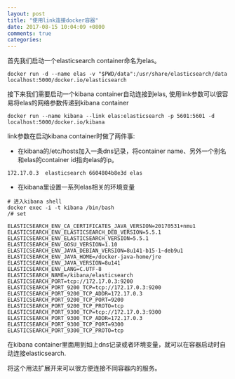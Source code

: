 ```yaml
---
layout: post
title: "使用link连接docker容器"
date: 2017-08-15 10:04:09 +0800
comments: true
categories:
---
```


首先我们启动一个elasticsearch container命名为elas。
```
docker run -d --name elas -v "$PWD/data":/usr/share/elasticsearch/data localhost:5000/docker.io/elasticsearch
```

接下来我们需要启动一个kibana container自动连接到elas, 使用link参数可以很容易将elas的网络参数传递到kibana container
```
docker run --name kibana --link elas:elasticsearch -p 5601:5601 -d localhost:5000/docker.io/kibana
```

link参数在启动kibana container时做了两件事:

* 在kibana的/etc/hosts加入一条dns记录，将container name、另外一个别名和elas的container id指向elas的ip。

```
172.17.0.3	elasticsearch 6604804b8e3d elas
```

* 在kibana里设置一系列elas相关的环境变量

```
# 进入kibana shell
docker exec -i -t kibana /bin/bash
/# set
```

```
ELASTICSEARCH_ENV_CA_CERTIFICATES_JAVA_VERSION=20170531+nmu1
ELASTICSEARCH_ENV_ELASTICSEARCH_DEB_VERSION=5.5.1
ELASTICSEARCH_ENV_ELASTICSEARCH_VERSION=5.5.1
ELASTICSEARCH_ENV_GOSU_VERSION=1.10
ELASTICSEARCH_ENV_JAVA_DEBIAN_VERSION=8u141-b15-1~deb9u1
ELASTICSEARCH_ENV_JAVA_HOME=/docker-java-home/jre
ELASTICSEARCH_ENV_JAVA_VERSION=8u141
ELASTICSEARCH_ENV_LANG=C.UTF-8
ELASTICSEARCH_NAME=/kibana/elasticsearch
ELASTICSEARCH_PORT=tcp://172.17.0.3:9200
ELASTICSEARCH_PORT_9200_TCP=tcp://172.17.0.3:9200
ELASTICSEARCH_PORT_9200_TCP_ADDR=172.17.0.3
ELASTICSEARCH_PORT_9200_TCP_PORT=9200
ELASTICSEARCH_PORT_9200_TCP_PROTO=tcp
ELASTICSEARCH_PORT_9300_TCP=tcp://172.17.0.3:9300
ELASTICSEARCH_PORT_9300_TCP_ADDR=172.17.0.3
ELASTICSEARCH_PORT_9300_TCP_PORT=9300
ELASTICSEARCH_PORT_9300_TCP_PROTO=tcp
```

在kibana container里面用到如上dns记录或者环境变量，就可以在容器启动时自动连接elasticsearch. 

将这个用法扩展开来可以很方便连接不同容器内的服务。
